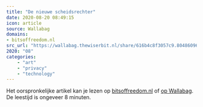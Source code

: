 ```yaml
---
title: "De nieuwe scheidsrechter"
date: 2020-08-20 08:49:15
icon: article
source: Wallabag
domains:
- bitsoffreedom.nl
src_url: "https://wallabag.thewiserbit.nl/share/616b4c8f3057c9.80486096"
2020: "08"
categories:
    - "art"
    - "privacy"
    - "technology"
---
```

Het oorspronkelijke artikel kan je lezen op [bitsoffreedom.nl](https://www.bitsoffreedom.nl/2019/12/08/de-nieuwe-scheidsrechter/) of [op Wallabag](https://wallabag.thewiserbit.nl/share/616b4c8f3057c9.80486096). De leestijd is ongeveer 8 minuten.